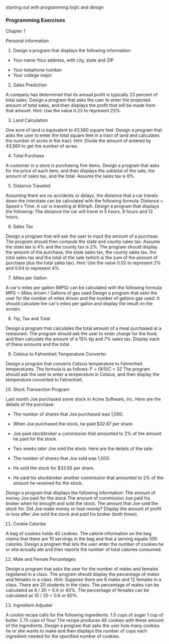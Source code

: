 starting out with programming logic and design
  
  ### Programming Exercises
  
Chapter 1

Personal Information
  
1. Design a program that displays the following information:
  * Your name
   Your address, with city, state and ZIP
  - Your telephone number
  - Your college major
  
  
2. Sales Prediction
  
  A company has determined that its annual profit is typically 23 percent of total sales. Design a program that asks the user to enter the projected amount of total sales, and then displays the profit that will be made from that amount. Hint: Use the value 0.23 to represent 23%. 
  
  3. Land Calculation
  
  One acre of land is equivalent to 43,560 square feet. Design a program that asks the user to enter the total square feet in a tract of land and calculates the number of acres in the tract. Hint: Divide the amount of entered by 43,560 to get the number of acres. 
  
  4. Total Purchase
  
  A customer in a store is purchasing five items. Design a program that asks for the price of each item, and then displays the subtotal of the sale, the amount of sales tax, and the total. Assume the sales tax is 6%. 
  
  5. Distance Traveled
  
  Assuming there are no accidents or delays, the distance that a car travels down the interstate can be calculated with the following formula: Distance = Speed x Time. A car is traveling at 60mph. Design a program that displays the following: The distance the car will travel in 5 hours, 8 hours and 12 hours.  
  
  6. Sales Tax
  
  Design a program that will ask the user to input the amount of a purchase. The program should then compute the state and county sales tax. Assume the state tax is 4% and the county tax is 2%. The program should display the amount of the purchase, the state sales tax, the county sales tax, the total sales tax and the total of the sale (which is the sum of the amount of purchase plus the total sales tax). Hint: Use the value 0.02 to represent 2% and 0.04 to represent 4%. 
  
  7. Miles per Gallon
  
  A car's miles per gallon (MPG) can be calculated with the following formula:
  MPG = Miles driven / Gallons of gas used
  Design a program that asks the user for the number of miles driven and the number of gallons gas used. It should calculate the car's miles per gallon and display the result on the screen. 
  
  8. Tip, Tax and Total
  
  Design a program that calculates the total amount of a meal purchased at a restaurant. The program should ask the user to enter charge for the food, and then calculate the amount of a 15% tip and 7% sales tax. Display each of these amounts and the total. 
  
  9. Celsius to Fahrenheit Temperature Converter
  
  Design a program that converts Celsius temperature to Fahrenheit temperatures. The formula is as follows: 
  F = (9/5)C + 32
  The program should ask the user to enter a temperature in Celsius, and then display the temperature converted to Fahrenheit. 
  
  10. Stock Transaction Program
  
  Last month Joe purchased some stock in Acme Software, Inc. 
  Here are the details of the purchase:
  * The number of shares that Joe purchased was 1,000.
  
  * When Joe purchased the stock, he paid $32.87 per share.
  
  * Joe paid stockbroker a commission that amounted to 2% of the amount he paid for the stock. 
  
  * Two weeks later Joe sold the stock. Here are the details of the sale:
  
  * The number of shares that Joe sold was 1,000.
  
  * He sold the stock for $33.92 per share. 
  
  * He paid his stockbroker another commission that amounted to 2% of the amount he received for the stock. 
  
  Design a program that displays the following information:
  The amount of money Joe paid for the stock
  The amount of commission Joe paid his broker when he brought and sold the stock. The amount that Joe sold the stock for.
  Did Joe make money or lose money? Display the amount of profit or loss after Joe sold the stock and paid his broker (both times). 
  
  11. Cookie Calories
  
  A bag of cookies holds 40 cookies. The calorie information on the bag claims that there are 10 servings in the bag and that a serving equals 300 calories. Design a program that lets the user enter the number of cookies he or she actually ate and then reports the number of total calories consumed.
  
  12. Male and Female Percentages
  
  Design a program that asks the user for the number of males and females registered in a class. The program should display the percentage of males and females in a class. Hint: Suppose there are 8 males and 12 females in a class. There are 20 students in the class. The percentage of males can be calculated as 8 / 20 = 0.4 or 40%. The percentage of females can be calculated as 10 / 20 = 0.6 or 60%. 
  
  13. Ingredient Adjuster
  
  A cookie recipe calls for the following ingredients:
  1.5 cups of sugar
  1 cup of butter
  2.75 cups of flour
  The recipe produces 48 cookies with these amount of the ingredients. Design a program that asks the user how many cookies he or she wants to make and then displays the number of cups each ingredient needed for the specified number of cookies. 